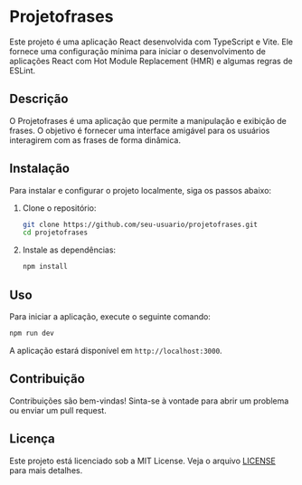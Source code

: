 # Projetofrases

Este projeto é uma aplicação React desenvolvida com TypeScript e Vite. Ele fornece uma configuração mínima para iniciar o desenvolvimento de aplicações React com Hot Module Replacement (HMR) e algumas regras de ESLint.

## Descrição

O Projetofrases é uma aplicação que permite a manipulação e exibição de frases. O objetivo é fornecer uma interface amigável para os usuários interagirem com as frases de forma dinâmica.

## Instalação

Para instalar e configurar o projeto localmente, siga os passos abaixo:

1. Clone o repositório:
   ```bash
   git clone https://github.com/seu-usuario/projetofrases.git
   cd projetofrases
   ```

2. Instale as dependências:
   ```bash
   npm install
   ```

## Uso

Para iniciar a aplicação, execute o seguinte comando:

```bash
npm run dev
```

A aplicação estará disponível em `http://localhost:3000`.

## Contribuição

Contribuições são bem-vindas! Sinta-se à vontade para abrir um problema ou enviar um pull request.

## Licença

Este projeto está licenciado sob a MIT License. Veja o arquivo [LICENSE](LICENSE) para mais detalhes.
